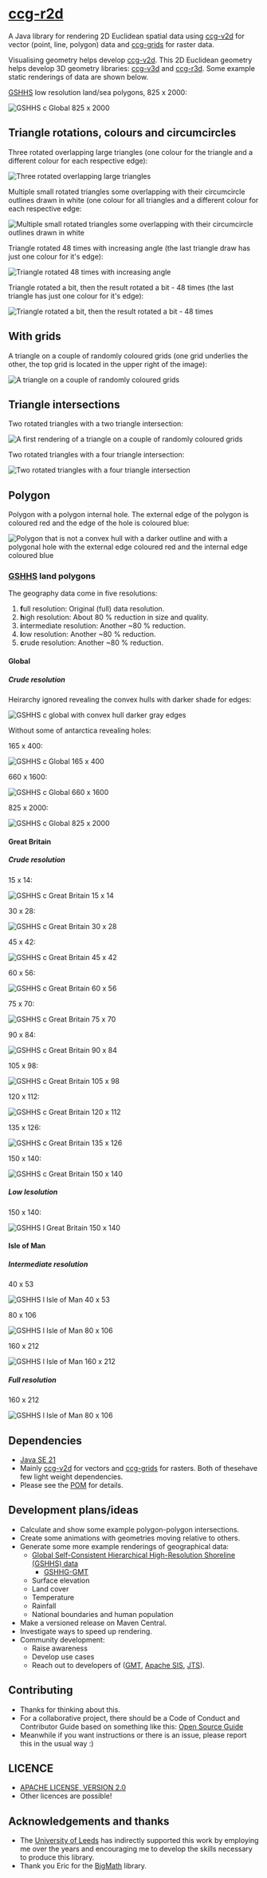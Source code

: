 # [ccg-r2d](https://github.com/agdturner/ccg-r2d)
A Java library for rendering 2D Euclidean spatial data using [ccg-v2d](https://github.com/agdturner/ccg-v2d) for vector (point, line, polygon) data and [ccg-grids](https://github.com/agdturner/ccg-grids) for raster data.

Visualising geometry helps develop [ccg-v2d](https://github.com/agdturner/ccg-v2d).  This 2D Euclidean geometry helps develop 3D geometry libraries: [ccg-v3d](https://github.com/agdturner/ccg-v3d) and [ccg-r3d](https://github.com/agdturner/ccg-r3d). Some example static renderings of data are shown below.

[GSHHS](https://www.ngdc.noaa.gov/mgg/shorelines/data/gshhg/latest/) low resolution land/sea polygons, 825 x 2000:

<img alt="GSHHS c Global 825 x 2000" src="data/output/test/gshhs_c_g_nrows825_ncols2000.png" />

## Triangle rotations, colours and circumcircles

Three rotated overlapping large triangles (one colour for the triangle and a different colour for each respective edge):

<img alt="Three rotated overlapping large triangles" src="data/output/test/test1.png" />

Multiple small rotated triangles some overlapping with their circumcircle outlines drawn in white (one colour for all triangles and a different colour for each respective edge:

<img alt="Multiple small rotated triangles some overlapping with their circumcircle outlines drawn in white" src="data/output/test/test2.png" />

Triangle rotated 48 times with increasing angle (the last triangle draw has just one colour for it's edge):

<img alt="Triangle rotated 48 times with increasing angle" src="data/output/test/test3.png" />

Triangle rotated a bit, then the result rotated a bit - 48 times (the last triangle has just one colour for it's edge):

<img alt="Triangle rotated a bit, then the result rotated a bit - 48 times" src="data/output/test/test4.png" />

## With grids

A triangle on a couple of randomly coloured grids (one grid underlies the other, the top grid is located in the upper right of the image):

<img alt="A triangle on a couple of randomly coloured grids" src="data/output/test/test0_grid.png" />

## Triangle intersections

Two rotated triangles with a two triangle intersection:

<img alt="A first rendering of a triangle on a couple of randomly coloured grids" src="data/output/test/test6.png" />

Two rotated triangles with a four triangle intersection:

<img alt="Two rotated triangles with a four triangle intersection" src="data/output/test/test7.png" />

## Polygon

Polygon with a polygon internal hole. The external edge of the polygon is coloured red and the edge of the hole is coloured blue:

<img alt="Polygon that is not a convex hull with a darker outline and with a polygonal hole with the external edge coloured red and the internal edge coloured blue" src="data/output/test/test_polygons2_nrows150_ncols150.png" />

### [GSHHS](https://www.ngdc.noaa.gov/mgg/shorelines/data/gshhg/latest/) land polygons

The geography data come in five resolutions:
1. **f**ull resolution: Original (full) data resolution.
2. **h**igh resolution: About 80 % reduction in size and quality.
3. **i**ntermediate resolution: Another ~80 % reduction.
4. **l**ow resolution: Another ~80 % reduction.
5. **c**rude resolution: Another ~80 % reduction.

#### Global

##### Crude resolution

Heirarchy ignored revealing the convex hulls with darker shade for edges:

<img alt="GSHHS c global with convex hull darker gray edges" src="data/output/test/gshhs_c_g_ch.png" />

Without some of antarctica revealing holes:

165 x 400:

<img alt="GSHHS c Global 165 x 400" src="data/output/test/gshhs_c_g_nrows165_ncols400.png" />

660 x 1600:

<img alt="GSHHS c Global 660 x 1600" src="data/output/test/gshhs_c_g_nrows660_ncols1600.png" />

825 x 2000:

<img alt="GSHHS c Global 825 x 2000" src="data/output/test/gshhs_c_g_nrows825_ncols2000.png" />

#### Great Britain

##### Crude resolution

15 x 14:

<img alt="GSHHS c Great Britain 15 x 14" src="data/output/test/gshhs_c_gb_nrows15_ncols14.png" />

30 x 28:

<img alt="GSHHS c Great Britain 30 x 28" src="data/output/test/gshhs_c_gb_nrows30_ncols28.png" />

45 x 42:

<img alt="GSHHS c Great Britain 45 x 42" src="data/output/test/gshhs_c_gb_nrows45_ncols42.png" />

60 x 56:

<img alt="GSHHS c Great Britain 60 x 56" src="data/output/test/gshhs_c_gb_nrows60_ncols56.png" />

75 x 70:

<img alt="GSHHS c Great Britain 75 x 70" src="data/output/test/gshhs_c_gb_nrows75_ncols70.png" />

90 x 84:

<img alt="GSHHS c Great Britain 90 x 84" src="data/output/test/gshhs_c_gb_nrows90_ncols84.png" />

105 x 98:

<img alt="GSHHS c Great Britain 105 x 98" src="data/output/test/gshhs_c_gb_nrows105_ncols98.png" />

120 x 112:

<img alt="GSHHS c Great Britain 120 x 112" src="data/output/test/gshhs_c_gb_nrows120_ncols112.png" />

135 x 126:

<img alt="GSHHS c Great Britain 135 x 126" src="data/output/test/gshhs_c_gb_nrows135_ncols126.png" />

150 x 140:

<img alt="GSHHS c Great Britain 150 x 140" src="data/output/test/gshhs_c_gb_nrows150_ncols140.png" />

##### Low lesolution

150 x 140:

<img alt="GSHHS l Great Britain 150 x 140" src="data/output/test/gshhs_l_gb_nrows150_ncols140.png" />

#### Isle of Man

##### Intermediate resolution

40 x 53

<img alt="GSHHS l Isle of Man 40 x 53" src="data/output/test/gshhs_i_iom_nrows40_ncols53.png" />

80 x 106

<img alt="GSHHS l Isle of Man 80 x 106" src="data/output/test/gshhs_i_iom_nrows80_ncols106.png" />

160 x 212

<img alt="GSHHS l Isle of Man 160 x 212" src="data/output/test/gshhs_i_iom_nrows160_ncols212.png" />

##### Full resolution

160 x 212

<img alt="GSHHS l Isle of Man 80 x 106" src="data/output/test/gshhs_f_iom_nrows160_ncols212.png" />

## Dependencies
- [Java SE 21](https://en.wikipedia.org/wiki/Java_version_history#Java_SE_21)
- Mainly [ccg-v2d](https://github.com/agdturner/ccg-v2d) for vectors and [ccg-grids](https://github.com/agdturner/ccg-grids) for rasters. Both of thesehave few light weight dependencies.
- Please see the [POM](https://github.com/agdturner/ccg-r2d/blob/master/pom.xml) for details.

## Development plans/ideas
- Calculate and show some example polygon-polygon intersections.
- Create some animations with geometries moving relative to others. 
- Generate some more example renderings of geographical data:
  - [Global Self-Consistent Hierarchical High-Resolution Shoreline (GSHHS) data](https://www.ngdc.noaa.gov/mgg/shorelines/data/gshhg/latest/)
    - [GSHHG-GMT](https://github.com/GenericMappingTools/gshhg-gmt)
  - Surface elevation
  - Land cover
  - Temperature
  - Rainfall
  - National boundaries and human population
- Make a versioned release on Maven Central.
- Investigate ways to speed up rendering.
- Community development:
  - Raise awareness
  - Develop use cases
  - Reach out to developers of ([GMT](https://github.com/GenericMappingTools/gmt), [Apache SIS](https://github.com/apache/sis), [JTS](https://github.com/locationtech/jts)).

## Contributing
- Thanks for thinking about this.
- For a collaborative project, there should be a Code of Conduct and Contributor Guide based on something like this: [Open Source Guide](https://opensource.guide/)
- Meanwhile if you want instructions or there is an issue, please report this in the usual way :)

## LICENCE
- [APACHE LICENSE, VERSION 2.0](https://www.apache.org/licenses/LICENSE-2.0)
- Other licences are possible!

## Acknowledgements and thanks
- The [University of Leeds](http://www.leeds.ac.uk) has indirectly supported this work by employing me over the years and encouraging me to develop the skills necessary to produce this library.
- Thank you Eric for the [BigMath](https://github.com/eobermuhlner/big-math) library.
